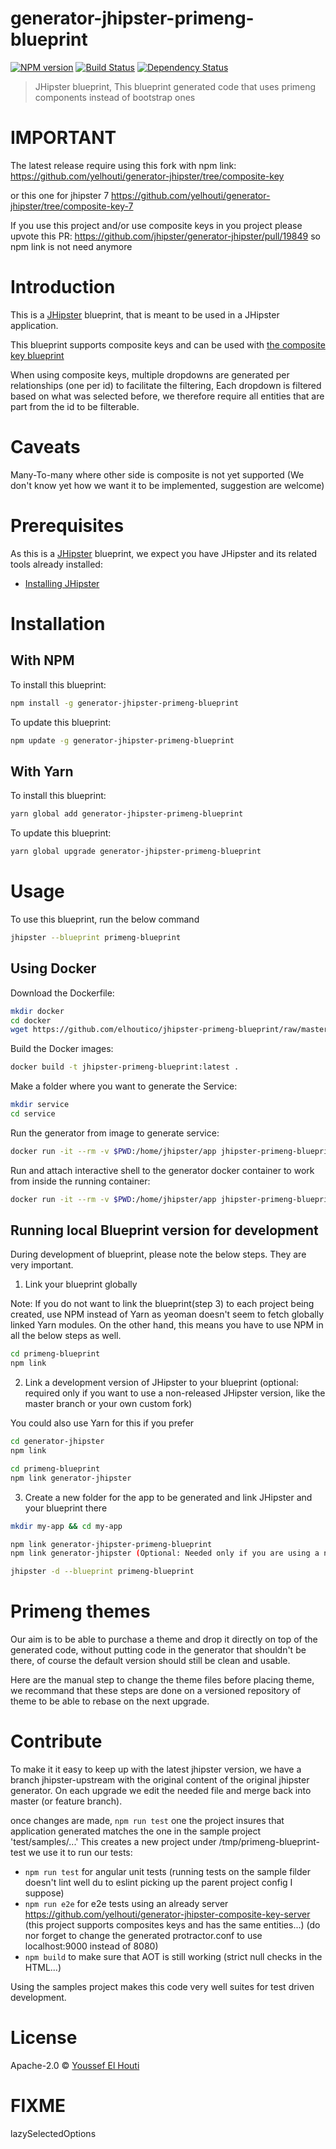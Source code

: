 # generator-jhipster-primeng-blueprint
[![NPM version][npm-image]][npm-url] [![Build Status][travis-image]][travis-url] [![Dependency Status][daviddm-image]][daviddm-url]
> JHipster blueprint, This blueprint generated code that uses primeng components instead of bootstrap ones

# IMPORTANT
The latest release require using this fork with npm link:
https://github.com/yelhouti/generator-jhipster/tree/composite-key

or this one for jhipster 7
https://github.com/yelhouti/generator-jhipster/tree/composite-key-7

If you use this project and/or use composite keys in you project please upvote this PR: https://github.com/jhipster/generator-jhipster/pull/19849 so npm link is not need anymore

# Introduction

This is a [JHipster](https://www.jhipster.tech/) blueprint, that is meant to be used in a JHipster application.

This blueprint supports composite keys and can be used with [the composite key blueprint](https://www.npmjs.com/package/generator-jhipster-composite-key-server)

When using composite keys, multiple dropdowns are generated per relationships (one per id) to facilitate the filtering,
Each dropdown is filtered based on what was selected before, we therefore require all entities that are part from the id to be filterable.

# Caveats

Many-To-many where other side is composite is not yet supported (We don't know yet how we want it to be implemented, suggestion are welcome)

# Prerequisites

As this is a [JHipster](https://www.jhipster.tech/) blueprint, we expect you have JHipster and its related tools already installed:

- [Installing JHipster](https://www.jhipster.tech/installation/)

# Installation

## With NPM

To install this blueprint:

```bash
npm install -g generator-jhipster-primeng-blueprint
```

To update this blueprint:

```bash
npm update -g generator-jhipster-primeng-blueprint
```

## With Yarn

To install this blueprint:

```bash
yarn global add generator-jhipster-primeng-blueprint
```

To update this blueprint:

```bash
yarn global upgrade generator-jhipster-primeng-blueprint
```

# Usage

To use this blueprint, run the below command

```bash
jhipster --blueprint primeng-blueprint
```

## Using Docker

Download the Dockerfile:

```bash
mkdir docker
cd docker
wget https://github.com/elhoutico/jhipster-primeng-blueprint/raw/master/Dockerfile
```

Build the Docker images:

```bash
docker build -t jhipster-primeng-blueprint:latest .
```

Make a folder where you want to generate the Service:

```bash
mkdir service
cd service
```

Run the generator from image to generate service:

```bash
docker run -it --rm -v $PWD:/home/jhipster/app jhipster-primeng-blueprint
```

Run and attach interactive shell to the generator docker container to work from inside the running container:

```bash
docker run -it --rm -v $PWD:/home/jhipster/app jhipster-primeng-blueprint /bin/bash
```

## Running local Blueprint version for development

During development of blueprint, please note the below steps. They are very important.

1. Link your blueprint globally 

Note: If you do not want to link the blueprint(step 3) to each project being created, use NPM instead of Yarn as yeoman doesn't seem to fetch globally linked Yarn modules. On the other hand, this means you have to use NPM in all the below steps as well.

```bash
cd primeng-blueprint
npm link
```

2. Link a development version of JHipster to your blueprint (optional: required only if you want to use a non-released JHipster version, like the master branch or your own custom fork)

You could also use Yarn for this if you prefer

```bash
cd generator-jhipster
npm link

cd primeng-blueprint
npm link generator-jhipster
```

3. Create a new folder for the app to be generated and link JHipster and your blueprint there

```bash
mkdir my-app && cd my-app

npm link generator-jhipster-primeng-blueprint
npm link generator-jhipster (Optional: Needed only if you are using a non-released JHipster version)

jhipster -d --blueprint primeng-blueprint

```

# Primeng themes
Our aim is to be able to purchase a theme and drop it directly on top of the generated code, without putting code in the generator that shouldn't be there,
of course the default version should still be clean and usable.

Here are the manual step to change the theme files before placing theme, we recommand that these steps are done on a versioned repository of theme to be able to rebase on the next upgrade.


# Contribute

To make it it easy to keep up with the latest jhipster version, we have a branch jhipster-upstream with the original content of the original jhipster generator.
On each upgrade we edit the needed file and merge back into master (or feature branch).

once changes are made, `npm run test` one the project insures that application generated matches the one in the sample project 'test/samples/...'
This creates a new project under /tmp/primeng-blueprint-test we use it to run our tests:
- `npm run test` for angular unit tests (running tests on the sample filder doesn't lint well du to eslint picking up the parent project config I suppose)
- `npm run e2e` for e2e tests using an already server https://github.com/yelhouti/generator-jhipster-composite-key-server (this project supports composites keys and has the same entities...) (do nor forget to change the generated protractor.conf to use localhost:9000 instead of 8080)
- `npm build` to make sure that AOT is still working (strict null checks in the HTML...)

Using the samples project makes this code very well suites for test driven development.

# License

Apache-2.0 © [Youssef El Houti](https://elhouti.com)


[npm-image]: https://img.shields.io/npm/v/generator-jhipster-primeng-blueprint.svg
[npm-url]: https://npmjs.org/package/generator-jhipster-primeng-blueprint
[travis-image]: https://travis-ci.org/yelhouti/generator-jhipster-primeng-blueprint.svg?branch=master
[travis-url]: https://travis-ci.org/yelhouti/generator-jhipster-primeng-blueprint
[daviddm-image]: https://david-dm.org/yelhouti/generator-jhipster-primeng-blueprint.svg?theme=shields.io
[daviddm-url]: https://david-dm.org/yelhouti/generator-jhipster-primeng-blueprint

# FIXME
lazySelectedOptions
